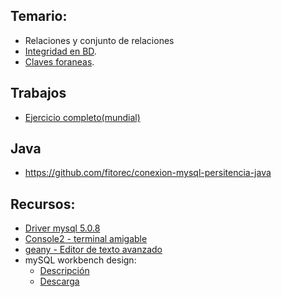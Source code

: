 ## Temario:

 - Relaciones y conjunto de relaciones
 - [Integridad en BD](integridad.html).
 - [Claves foraneas](claves-foreaneas.html).

## Trabajos

 - [Ejercicio completo(mundial)](ejercicio-completo.html)

## Java

- <https://github.com/fitorec/conexion-mysql-persitencia-java>

## Recursos:

 - [Driver mysql 5.0.8](../recursos/mysql-connector-java-5.0.8-bin.jar)
 - [Console2 - terminal amigable](http://sourceforge.net/projects/console/)
 - [geany - Editor de texto avanzado](http://www.geany.org/)
 - mySQL workbench design:
    - [Descripción](http://www.mysql.com/products/workbench/design/)
    - [Descarga](http://dev.mysql.com/downloads/file.php?id=452141)
